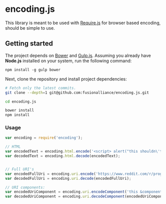 # encoding.js

This library is meant to be used with [Require.js](http://requirejs.org) for browser based encoding, should be simple to use.

## Getting started

The project depends on [Bower](https://github.com/bower/bower) and [Gulp.js](http://gulpjs.com). Assuming
you already have **Node.js** installed on your system, run the following command:

```
npm install -g gulp bower
```

Next, clone the repository and install project dependencies:
```bash
# Fetch only the latest commits.
git clone --depth=1 git@github.com:fusionalliance/encoding.js.git

cd encoding.js

bower install
npm install
```

### Usage

```javascript
var encoding = require('encoding');

// HTML
var encodedText = encoding.html.encode('<script> alert("this shouldn\'t run because this is encoded.); </script> "');
var decodedText = encoding.html.decode(encodedText);


// Full URI's
var encodedFullUri = encoding.uri.encode('https://www.reddit.com/r/programming');
var decodedFullUri = encoding.uri.decode(encodedFullUri);

// URI components:
var encodedUriComponent = encoding.uri.encodeComponent('this &component %will will! .be encoded!@#$%^&*');
var decodedUriComponent = encoding.uri.decodeComponent(encodedUriComponent);
```
